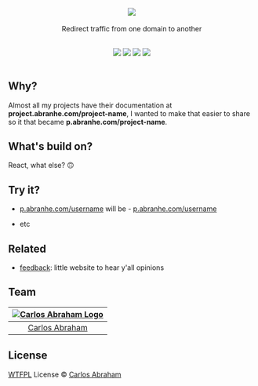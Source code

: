 <div align="center">
	<br>
	<h2>
	<a href="https://2018.archived.abranhe.com/">
    <img src="https://i.postimg.cc/hv0mRjgV/redirect-traffic.gif">
    </a>
	</h2>
	<p>Redirect traffic from one domain to another</p>
  <br>
	<a href="https://github.com/abranhe"><img src="https://abranhe.com/badge.svg"></a>
	<a href="https://cash.me/$abranhe"><img src="https://cdn.abranhe.com/badges/cash-me.svg"></a>
	<a href="https://paypal.me/abranhe/10"><img src="https://cdn.abranhe.com/badges/paypal.svg"></a>
	<a href="https://patreon.com/abranhe"><img src="https://cdn.abranhe.com/badges/patreon.svg" /></a>
	<br>
	<br>
</div>

## Why?

Almost all my projects have their documentation at **project.abranhe.com/project-name**, I wanted to make that easier to share so it that became **p.abranhe.com/project-name**.

## What's build on?

React, what else? 🙃

## Try it?


- [p.abranhe.com/username](https://projects.abranhe.com/username) will be - [p.abranhe.com/username](https://projects.abranhe.com/username)

- etc

## Related

- [feedback](https://github.com/abranhe/feedback):  little website to hear y'all opinions

## Team

|[![Carlos Abraham Logo](https://avatars3.githubusercontent.com/u/21347264?s=50)](https://abranhe.com)|
| :-: |
| [Carlos Abraham](https://github.com/abranhe) |


## License

[WTFPL](https://github.com/abranhe/redirect-traffic/blob/master/license) License © [Carlos Abraham](https://github.com/abranhe)
